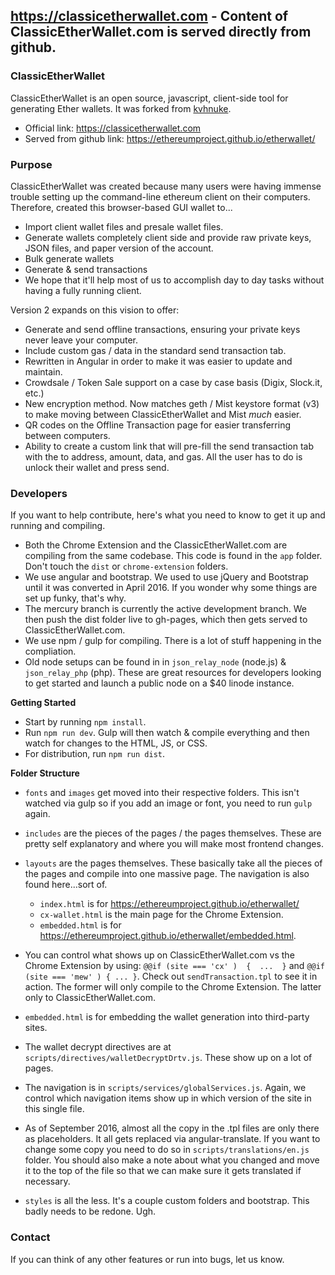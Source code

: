 ## https://classicetherwallet.com - Content of ClassicEtherWallet.com is served directly from github.

### ClassicEtherWallet

ClassicEtherWallet is an open source, javascript, client-side tool for generating Ether wallets. It was forked from  [kvhnuke](https://github.com/kvhnuke).

- Official link: https://classicetherwallet.com
- Served from github link: https://ethereumproject.github.io/etherwallet/

### Purpose

ClassicEtherWallet was created because many users were having immense trouble setting up the command-line ethereum client on their computers. Therefore, created this browser-based GUI wallet to...
- Import client wallet files and presale wallet files.
- Generate wallets completely client side and provide raw private keys, JSON files, and paper version of the account.
- Bulk generate wallets
- Generate & send transactions
- We hope that it'll help most of us to accomplish day to day tasks without having a fully running client.

Version 2 expands on this vision to offer:
- Generate and send offline transactions, ensuring your private keys never leave your computer.
- Include custom gas / data in the standard send transaction tab.
- Rewritten in Angular in order to make it was easier to update and maintain.
- Crowdsale / Token Sale support on a case by case basis (Digix, Slock.it, etc.)
- New encryption method. Now matches geth / Mist keystore format (v3) to make moving between ClassicEtherWallet and Mist *much* easier.
- QR codes on the Offline Transaction page for easier transferring between computers.
- Ability to create a custom link that will pre-fill the send transaction tab with the to address, amount, data, and gas. All the user has to do is unlock their wallet and press send.



### Developers

If you want to help contribute, here's what you need to know to get it up and running and compiling.

- Both the Chrome Extension and the ClassicEtherWallet.com are compiling from the same codebase. This code is found in the `app` folder. Don't touch the `dist` or `chrome-extension` folders.
- We use angular and bootstrap. We used to use jQuery and Bootstrap until it was converted in April 2016. If you wonder why some things are set up funky, that's why.
- The mercury branch is currently the active development branch. We then push the dist folder live to gh-pages, which then gets served to ClassicEtherWallet.com.
- We use npm / gulp for compiling. There is a lot of stuff happening in the compliation.
- Old node setups can be found in in `json_relay_node` (node.js) & `json_relay_php` (php). These are great resources for developers looking to get started and launch a public node on a $40 linode instance.

**Getting Started**

- Start by running `npm install`.
- Run `npm run dev`. Gulp will then watch & compile everything and then watch for changes to the HTML, JS, or CSS.
- For distribution, run `npm run dist`.

**Folder Structure**
- `fonts` and `images` get moved into their respective folders. This isn't watched via gulp so if you add an image or font, you need to run `gulp` again.
- `includes` are the pieces of the pages / the pages themselves. These are pretty self explanatory and where you will make most frontend changes.
- `layouts` are the pages themselves. These basically take all the pieces of the pages and compile into one massive page. The navigation is also found here...sort of.
    * `index.html` is for https://ethereumproject.github.io/etherwallet/
    * `cx-wallet.html` is the main page for the Chrome Extension.
    * `embedded.html` is for https://ethereumproject.github.io/etherwallet/embedded.html.

- You can control what shows up on ClassicEtherWallet.com vs the Chrome Extension by using: `@@if (site === 'cx' )  {  ...  }` and `@@if (site === 'mew' ) { ... }`. Check out `sendTransaction.tpl` to see it in action. The former will only compile to the Chrome Extension. The latter only to ClassicEtherWallet.com.
- `embedded.html` is for embedding the wallet generation into third-party sites.
- The wallet decrypt directives are at `scripts/directives/walletDecryptDrtv.js`. These show up on a lot of pages.
- The navigation is in `scripts/services/globalServices.js`. Again, we control which navigation items show up in which version of the site in this single file.
- As of September 2016, almost all the copy in the .tpl files are only there as placeholders. It all gets replaced via angular-translate. If you want to change some copy you need to do so in `scripts/translations/en.js` folder. You should also make a note about what you changed and move it to the top of the file so that we can make sure it gets translated if necessary.
- `styles` is all the less. It's a couple custom folders and bootstrap. This badly needs to be redone. Ugh.




### Contact
If you can think of any other features or run into bugs, let us know. 
